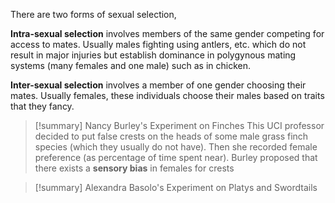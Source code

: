 There are two forms of sexual selection,

**Intra-sexual selection** involves members of the same gender competing for access to mates. Usually males fighting using antlers, etc. which do not result in major injuries but establish dominance in polygynous mating systems (many females and one male) such as in chicken.

**Inter-sexual selection** involves a member of one gender choosing their mates. Usually females, these individuals choose their males based on traits that they fancy.

>[!summary] Nancy Burley's Experiment on Finches
>This UCI professor decided to put false crests on the heads of some male grass finch species (which they usually do not have). Then she recorded female preference (as percentage of time spent near). Burley proposed that there exists a **sensory bias** in females for crests
>

 >[!summary] Alexandra Basolo's Experiment on Platys and Swordtails
 
 